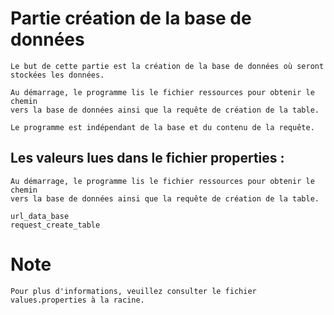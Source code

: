 # Partie création de la base de données


```
Le but de cette partie est la création de la base de données où seront stockées les données. 
```

```
Au démarrage, le programme lis le fichier ressources pour obtenir le chemin
vers la base de données ainsi que la requête de création de la table.

Le programme est indépendant de la base et du contenu de la requête.
```

## Les valeurs lues dans le fichier properties :

```
Au démarrage, le programme lis le fichier ressources pour obtenir le chemin
vers la base de données ainsi que la requête de création de la table.
```

```
url_data_base
request_create_table
```

# Note

```
Pour plus d'informations, veuillez consulter le fichier values.properties à la racine.
```


